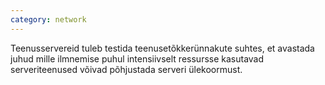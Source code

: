 ```yaml
---
category: network
---
```

Teenusservereid tuleb testida teenusetõkkerünnakute suhtes, et avastada juhud
mille ilmnemise puhul intensiivselt ressursse kasutavad serveriteenused võivad
põhjustada serveri ülekoormust.
